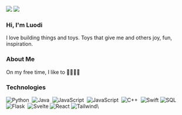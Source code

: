 [![](https://img.shields.io/badge/linkedin-%230077B5.svg?&style=for-the-badge&logo=linkedin&logoColor=white)](https://www.linkedin.com/in/luodiwang/)
[![](https://img.shields.io/badge/Gmail-D14836?style=for-the-badge&logo=gmail&logoColor=white)](mailto:lwang1289@gmail.com)

### Hi, I'm Luodi

I love building things and toys. Toys that give me and others joy, fun, inspiration. 

### About Me
On my free time, I like to 🏃🚵‍♀️🧘

### Technologies
![Python](https://img.shields.io/badge/-Python-05122A?style=flat&logo=python)&nbsp;
![Java](https://img.shields.io/badge/Java-05122A?style=flat&logo=openjdk&logoColor=white)&nbsp;
![JavaScript](https://img.shields.io/badge/-JavaScript-05122A?style=flat&logo=javascript)&nbsp;
![JavaScript](https://img.shields.io/badge/-TypeScript-05122A?style=flat&logo=typescript)&nbsp;
![C++](https://img.shields.io/badge/-C++-05122A?style=flat&logo=C%2B%2B&logoColor=00599C)&nbsp;
![Swift](https://img.shields.io/badge/Swift-05122A?style=flat&logo=swift&logoColor=orange)
![SQL](https://img.shields.io/badge/SQL-05122A?style=flat&logo=postgresql&logoColor=white)\
![Flask](https://img.shields.io/badge/-Flask-05122A?style=flat&logo=flask)&nbsp;
![Svelte](https://img.shields.io/badge/Svelte-05122A?style=flat&logo=svelte&logoColor=FF3E00)
![React](https://img.shields.io/badge/React-05122A?style=flat&logo=react&logoColor=61DAFB)
![Tailwind](https://img.shields.io/badge/Tailwind_CSS-05122A?style=flat&logo=tailwind-css&logoColor=white)\

